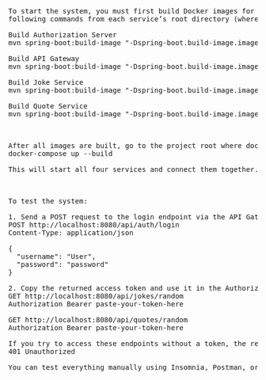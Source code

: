 <pre>
To start the system, you must first build Docker images for each service. Open a terminal and run the 
following commands from each service’s root directory (where pom.xml is located):

Build Authorization Server
mvn spring-boot:build-image "-Dspring-boot.build-image.imageName=authservice:0.0.1-SNAPSHOT"

Build API Gateway
mvn spring-boot:build-image "-Dspring-boot.build-image.imageName=gateway:0.0.1-SNAPSHOT"

Build Joke Service
mvn spring-boot:build-image "-Dspring-boot.build-image.imageName=jokeservice:0.0.1-SNAPSHOT"

Build Quote Service
mvn spring-boot:build-image "-Dspring-boot.build-image.imageName=quoteservice:0.0.1-SNAPSHOT"



After all images are built, go to the project root where docker-compose.yml is located and run:
docker-compose up --build

This will start all four services and connect them together.



To test the system:

1. Send a POST request to the login endpoint via the API Gateway:
POST http://localhost:8080/api/auth/login
Content-Type: application/json

{
  "username": "User",
  "password": "password"
}

2. Copy the returned access token and use it in the Authorization header to access protected endpoints:
GET http://localhost:8080/api/jokes/random
Authorization Bearer paste-your-token-here

GET http://localhost:8080/api/quotes/random
Authorization Bearer paste-your-token-here

If you try to access these endpoints without a token, the response will be:
401 Unauthorized

You can test everything manually using Insomnia, Postman, or curl. </pre>
